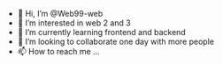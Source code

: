 - 👋 Hi, I’m @Web99-web
- 👀 I’m interested in web 2 and 3
- 🌱 I’m currently learning frontend and backend
- 💞️ I’m looking to collaborate one day with more people
- 📫 How to reach me ...

<!---
Web99-web/Web99-web is a ✨ special ✨ repository because its `README.md` (this file) appears on your GitHub profile.
You can click the Preview link to take a look at your changes.
--->
